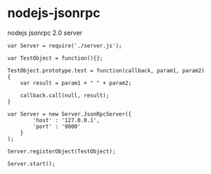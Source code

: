 nodejs-jsonrpc
==============

nodejs jsonrpc 2.0 server

```
var Server = require('./server.js');

var TestObject = function(){};

TestObject.prototype.test = function(callback, param1, param2)
{
    var result = param1 + " " + param2;

	callback.call(null, result);
}

var Server = new Server.JsonRpcServer({
		'host' : '127.0.0.1',
		'port' : '9000'
	}
);

Server.registerObject(TestObject);

Server.start();
```